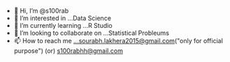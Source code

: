 - 👋 Hi, I’m @s100rab
- 👀 I’m interested in ...Data Science  
- 🌱 I’m currently learning ...R Studio
- 💞️ I’m looking to collaborate on ...Statistical Probleums
- 📫 How to reach me ...sourabh.lakhera2015@gmail.com("only for official purpose") (or) s100rabhh@gmail.com

 
<!---
s100rab/s100rab is a ✨ special ✨ repository because its `README.md` (this file) appears on your GitHub profile.
You can click the Preview link to take a look at your changes.
--->
